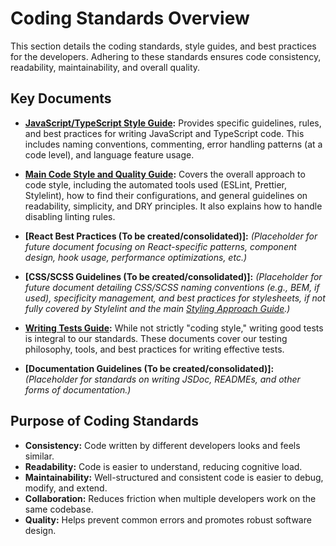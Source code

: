 # Coding Standards Overview

This section details the coding standards, style guides, and best practices for the developers. Adhering to these standards ensures code consistency, readability, maintainability, and overall quality.

## Key Documents

- **[JavaScript/TypeScript Style Guide](./js-ts-style-guide.md):**
  Provides specific guidelines, rules, and best practices for writing JavaScript and TypeScript code. This includes naming conventions, commenting, error handling patterns (at a code level), and language feature usage.

- **[Main Code Style and Quality Guide](../code_style.md):**
  Covers the overall approach to code style, including the automated tools used (ESLint, Prettier, Stylelint), how to find their configurations, and general guidelines on readability, simplicity, and DRY principles. It also explains how to handle disabling linting rules.

- **[React Best Practices (To be created/consolidated)]:**
  _(Placeholder for future document focusing on React-specific patterns, component design, hook usage, performance optimizations, etc.)_

- **[CSS/SCSS Guidelines (To be created/consolidated)]:**
  _(Placeholder for future document detailing CSS/SCSS naming conventions (e.g., BEM, if used), specificity management, and best practices for stylesheets, if not fully covered by Stylelint and the main [Styling Approach Guide](../styling-approach.md).)_

- **[Writing Tests Guide](../writing-tests-guide.md):**
  While not strictly "coding style," writing good tests is integral to our standards. These documents cover our testing philosophy, tools, and best practices for writing effective tests.

- **[Documentation Guidelines (To be created/consolidated)]:**
  _(Placeholder for standards on writing JSDoc, READMEs, and other forms of documentation.)_

## Purpose of Coding Standards

- **Consistency:** Code written by different developers looks and feels similar.
- **Readability:** Code is easier to understand, reducing cognitive load.
- **Maintainability:** Well-structured and consistent code is easier to debug, modify, and extend.
- **Collaboration:** Reduces friction when multiple developers work on the same codebase.
- **Quality:** Helps prevent common errors and promotes robust software design.
